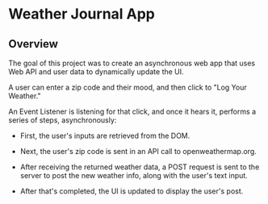 # Weather Journal App

## Overview
The goal of this project was to create an asynchronous web app that uses Web API and user data to dynamically update the UI.

A user can enter a zip code and their mood, and then click to "Log Your Weather."

An Event Listener is listening for that click, and once it hears it, performs a series of steps, asynchronously:

- First, the user's inputs are retrieved from the DOM.

- Next, the user's zip code is sent in an API call to openweathermap.org.

- After receiving the returned weather data, a POST request is sent to the   server to post the new weather info, along with the user's text input.

- After that's completed, the UI is updated to display the user's post.

